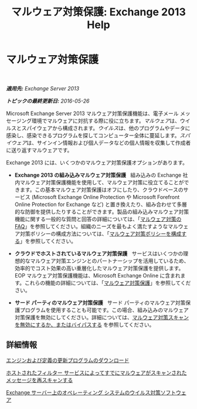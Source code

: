 ﻿---
title: 'マルウェア対策保護: Exchange 2013 Help'
TOCTitle: マルウェア対策保護
ms:assetid: a4b34f3b-5648-4d18-ac80-c2af4fa6cb7e
ms:mtpsurl: https://technet.microsoft.com/ja-jp/library/JJ150547(v=EXCHG.150)
ms:contentKeyID: 48269895
ms.date: 04/24/2018
mtps_version: v=EXCHG.150
ms.translationtype: HT
---

# マルウェア対策保護

 

_**適用先:** Exchange Server 2013_

_**トピックの最終更新日:** 2016-05-26_

Microsoft Exchange Server 2013 マルウェア対策保護機能は、電子メール メッセージング環境でマルウェアに対抗する際に役に立ちます。*マルウェア*は、ウイルスとスパイウェアから構成されます。*ウイルス*は、他のプログラムやデータに感染し、感染できるプログラムを探してコンピューター全体に蔓延します。*スパイウェア*は、サインイン情報および個人データなどの個人情報を収集して作成者に送り返すマルウェアです。

Exchange 2013 には、いくつかのマルウェア対策保護オプションがあります。

  - **Exchange 2013 の組み込みマルウェア対策保護**   組み込みの Exchange 社内マルウェア対策保護機能を使用して、マルウェア対策に役立てることができます。この基本マルウェア対策保護はオフにしたり、クラウドベースのサービス (Microsoft Exchange Online Protection や Microsoft Forefront Online Protection for Exchange など) と置き換えたり、組み合わせて多層的な防御を提供したりすることができます。製品の組み込みマルウェア対策機能に関する一般的な質問と回答の詳細については、「[マルウェア対策の FAQ](anti-malware-faq-exchange-2013-help.md)」を参照してください。組織のニーズを最もよく満たすようなマルウェア対策ポリシーの構成方法については、「[マルウェア対策ポリシーを構成する](configure-anti-malware-policies-exchange-2013-help.md)」を参照してください。

  - **クラウドでホストされているマルウェア対策保護**   サービスはいくつかの理想的なマルウェア対策エンジンとのパートナーシップを活用しているため、効率的でコスト効果の高い重層化したマルウェア対策保護を提供します。EOP マルウェア対策保護機能は、Microsoft Exchange Online に含まれます。これらの機能の詳細については、「[マルウェア対策保護](https://technet.microsoft.com/ja-jp/library/jj200669\(v=exchg.150\))」を参照してください。

  - **サード パーティのマルウェア対策保護**   サード パーティのマルウェア対策保護プログラムを使用することも可能です。この場合、組み込みのマルウェア対策保護を無効にしてください。詳細については、[マルウェア対策スキャンを無効にするか、またはバイパスする](disable-or-bypass-anti-malware-scanning-exchange-2013-help.md) を参照してください。

## 詳細情報

[エンジンおよび定義の更新プログラムのダウンロード](download-engine-and-definition-updates-exchange-2013-help.md)

[ホストされたフィルター サービスによってすでにマルウェアがスキャンされたメッセージを再スキャンする](rescan-messages-already-malware-scanned-by-the-hosted-filtering-service-exchange-2013-help.md)

[Exchange サーバー上のオペレーティング システムのウイルス対策ソフトウェア](anti-virus-software-in-the-operating-system-on-exchange-servers-exchange-2013-help.md)

